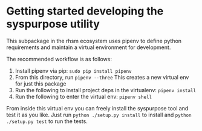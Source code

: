 # Getting started developing the syspurpose utility

This subpackage in the rhsm ecosystem uses pipenv to define python requirements and maintain a
virtual environment for development.

The recommended workflow is as follows:

1) Install pipenv via pip: `sudo pip install pipenv`
1) From this directory, run `pipenv --three` This creates a new virtual env for just this package
1) Run the following to install project deps in the virtualenv: `pipenv install`
1) Run the following to enter the virtual env: `pipenv shell`

From inside this virtual env you can freely install the syspurpose tool and test it as you like.
Just run `python ./setup.py install` to install and `python ./setup.py test` to run the tests.
